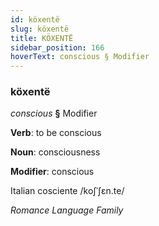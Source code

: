 ```yaml
---
id: köxentë
slug: köxentë
title: KÖXENTË
sidebar_position: 166
hoverText: conscious § Modifier
---
```


### köxentë

*conscious* **§** Modifier

**Verb**: to be conscious

**Noun**: consciousness

**Modifier**: conscious

Italian cosciente /koʃˈʃɛn.te/

*Romance Language Family*